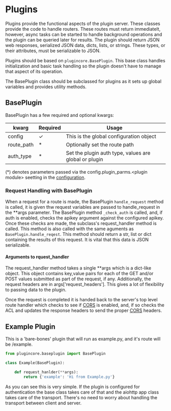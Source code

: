 # Plugins

Plugins provide the functional aspects of the plugin server. These classes provide the code to handle routers.  These routes must return immediatelt, however, async tasks can be started to handle background operations and the plugin can be queried later for results. The plugin should return JSON web responses, serialized JSON data, dicts, lists, or strings. These types, or their attributes, must be serializable to JSON. 

Plugins should be based on `plugincore.BasePlugin`. This base class handles initialization and basic task handling so the plugin doesn't have to manage that aspect of its operation. 

The BasePlugin class should be subclassed for plugins as it sets up global variables and provides utility methods. 

## BasePlugin

BasePlugin has a few required and optional kwargs:

| kwarg       | Required | Usage
|-------------|----------|-----------------------------------------
| config      |    ✓     | This is the global configuration object
| route_path  |    *     | Optionally set the route path
| auth_type   |    *     | Set the plugin auth type, values are global or plugin

(*) denotes parameters passed via the config.plugin_parms.\<plugin module\> seetting in the [configuration](Config.md). 

### Request Handling with BasePlugin

When a request for a route is made, the BasePlugin `handle_request` method is called, it is given thw request variables are passed to handle_request in the **args parameter. The BasePlugin method `_check_auth` is called, and, if auth is enabled, checks the apikey argument against the configured apikey. Once these checks are made, the subclass's request_handler method is called. This method is also called with the same aguments as `BasePlugin.handle_reqest`. This method should return a str, list or dict containing the results of this request. It is vital that this data is JSON serializable. 

#### Arguments to rquest_handler
The request_handler method takes a single **args which is a dict-like object. This object contains key,value pairs for each of the  GET and/or POST values submitted as part of the request, if any. Additionally, the request headers are in args['request_headers']. This gives a lot of flexibility to passing data to the plugin.

Once the request is completed it is handed back to the server's top level route handler which checks to see if [CORS](CORS.md) is enabled, and, if so checks the ACL and updates the response headers to send the proper [CORS](CORS.md) headers.

## Example Plugin

This is a 'bare-bones' plugin that will run as example.py, and it's route will be /example.

```python
from plugincore.baseplugin import BasePlugin

class Example(BasePlugin):

    def request_hanlder(**args):
        return {'example': 'Hi from Example.py'}

```

As you can see this is very simple. If the plugin is configured for authentication the base class takes care of that and the aiohttp app class takes care of the transport. There's no need to worry about handling the transport between client and server. 

